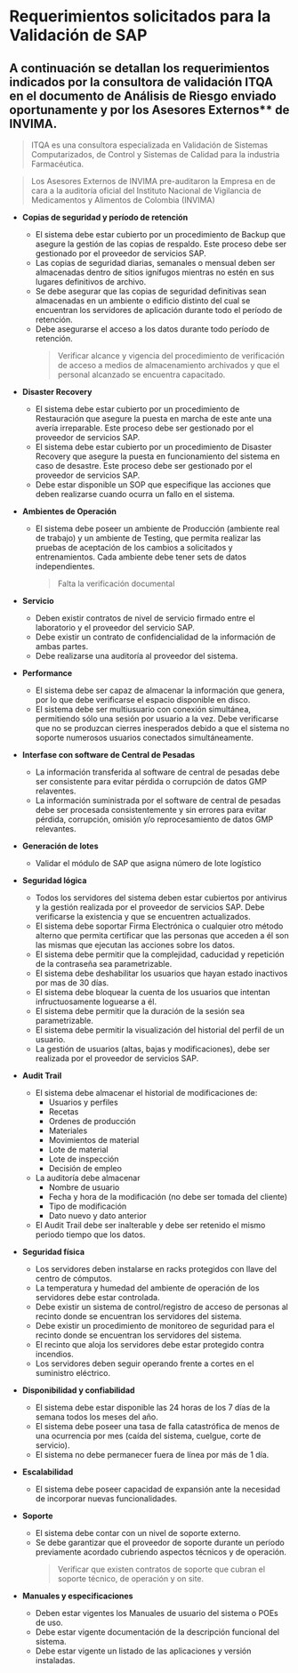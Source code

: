 # Requerimientos solicitados para la Validación de SAP

## A continuación se detallan los requerimientos indicados por la consultora de validación ITQA en el documento de Análisis de Riesgo enviado oportunamente y por los Asesores Externos** de INVIMA.

> ITQA es una consultora especializada en Validación de Sistemas Computarizados, de Control y Sistemas de Calidad para la industria Farmacéutica.

> Los Asesores Externos de INVIMA pre-auditaron la Empresa en de cara a la auditoría oficial del Instituto Nacional de Vigilancia de Medicamentos y Alimentos de Colombia (INVIMA)


- **Copias de seguridad y período de retención**
	- El sistema debe estar cubierto por un procedimiento de Backup que asegure la gestión de las copias de respaldo. Este proceso debe ser gestionado por el proveedor de servicios SAP.
	- Las copias de seguridad diarias, semanales o mensual deben ser almacenadas dentro de sitios ignífugos mientras no estén en sus lugares definitivos de archivo.
	- Se debe asegurar que las copias de seguridad definitivas sean almacenadas en un ambiente o edificio distinto del cual se encuentran los servidores de aplicación durante todo el período de retención.
	- Debe asegurarse el acceso a los datos durante todo período de retención.
		> Verificar alcance y vigencia del procedimiento de verificación de acceso a medios de almacenamiento archivados y que el personal alcanzado se encuentra capacitado.

- **Disaster Recovery**
	- El sistema debe estar cubierto por un procedimiento de Restauración que asegure la puesta en marcha de este ante una avería irreparable. Este proceso debe ser gestionado por el proveedor de servicios SAP.
	- El sistema debe estar cubierto por un procedimiento de Disaster Recovery que asegure la puesta en funcionamiento del sistema en caso de desastre. Este proceso debe ser gestionado por el proveedor de servicios SAP.
	- Debe estar disponible un SOP que especifique las acciones que deben realizarse cuando ocurra un fallo en el sistema.


- **Ambientes de Operación**
	- El sistema debe poseer un ambiente de Producción (ambiente real de trabajo) y un ambiente de Testing, que permita realizar las pruebas de aceptación de los cambios a solicitados y entrenamientos. Cada ambiente debe tener sets de datos independientes.
		> Falta la verificación documental

- **Servicio**
	- Deben existir contratos de nivel de servicio firmado entre el laboratorio y el proveedor del servicio SAP.
	- Debe existir un contrato de confidencialidad de la información de ambas partes.
	- Debe realizarse una auditoría al proveedor del sistema.

- **Performance**
	- El sistema debe ser capaz de almacenar la información que genera, por lo que debe verificarse el espacio disponible en disco.
	- El sistema debe ser multiusuario con conexión simultánea, permitiendo sólo una sesión por usuario a la vez. Debe verificarse que no se produzcan cierres inesperados debido a que el sistema no soporte numerosos usuarios conectados simultáneamente.

- **Interfase con software de Central de Pesadas**
	- La información transferida al software de central de pesadas debe ser consistente para evitar pérdida o corrupción de datos GMP relaventes.
	- La información suministrada por el software de central de pesadas debe ser procesada consistentemente y sin errores para evitar pérdida, corrupción, omisión y/o reprocesamiento de datos GMP relevantes.

- **Generación de lotes**
    - Validar el módulo de SAP que asigna número de lote logístico

- **Seguridad lógica**
	- Todos los servidores del sistema deben estar cubiertos por antivirus y la gestión realizada por el proveedor de servicios SAP. Debe verificarse la existencia y que se encuentren actualizados.
	- El sistema debe soportar Firma Electrónica o cualquier otro método alterno que permita certificar que las personas que acceden a él son las mismas que ejecutan las acciones sobre los datos.
	- El sistema debe permitir que la complejidad, caducidad y repetición de la contraseña sea parametrizable.
	- El sistema debe deshabilitar los usuarios que hayan estado inactivos por mas de 30 días.
	- El sistema debe bloquear la cuenta de los usuarios que intentan infructuosamente loguearse a él.
	- El sistema debe permitir que la duración de la sesión sea parametrizable.
	- El sistema debe permitir la visualización del historial del perfil de un usuario.
	- La gestión de usuarios (altas, bajas y modificaciones), debe ser realizada por el proveedor de servicios SAP.

- **Audit Trail**
	- El sistema debe almacenar el historial de modificaciones de:
		- Usuarios y perfiles
		- Recetas
		- Ordenes de producción
		- Materiales
		- Movimientos de material
		- Lote de material
		- Lote de inspección
		- Decisión de empleo
	- La auditoría debe almacenar 
		- Nombre de usuario
		- Fecha y hora de la modificación (no debe ser tomada del cliente)
		- Tipo de modificación
		- Dato nuevo y dato anterior
	- El Audit Trail debe ser inalterable y debe ser retenido el mismo periodo tiempo que los datos.

- **Seguridad física**
	- Los servidores deben instalarse en racks protegidos con llave del centro de cómputos.
	- La temperatura y humedad del ambiente de operación de los servidores debe estar controlada.
	- Debe existir un sistema de control/registro de acceso de personas al recinto donde se encuentran los servidores del sistema.
	- Debe existir un procedimiento de monitoreo de seguridad para el recinto donde se encuentran los servidores del sistema.
	- El recinto que aloja los servidores debe estar protegido contra incendios.
	- Los servidores deben seguir operando frente a cortes en el suministro eléctrico.

- **Disponibilidad y confiabilidad**
	- El sistema debe estar disponible las 24 horas de los 7 días de la semana todos los meses del año.
	- El sistema debe poseer una tasa de falla catastrófica de menos de una ocurrencia por mes (caída del sistema, cuelgue, corte de servicio).
	- El sistema no debe permanecer fuera de línea por más de 1 día.

- **Escalabilidad**
	- El sistema debe poseer capacidad de expansión ante la necesidad de incorporar nuevas funcionalidades.

- **Soporte**
	- El sistema debe contar con un nivel de soporte externo.
	- Se debe garantizar que el proveedor de soporte durante un período previamente acordado cubriendo aspectos técnicos y de operación.
		> Verificar que existen contratos de soporte que cubran el soporte técnico, de operación y on site.

- **Manuales y especificaciones**
	- Deben estar vigentes los Manuales de usuario del sistema o POEs de uso.
	- Debe estar vigente documentación de la descripción funcional del sistema.
	- Debe estar vigente un listado de las aplicaciones y versión instaladas.
  
